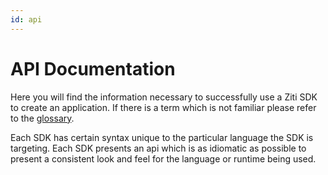 ```yaml
---
id: api
---
```

# API Documentation

Here you will find the information necessary to successfully use a Ziti SDK to create an application. If there is a term
which is not familiar please refer to the [glossary](../glossary/).

Each SDK has certain syntax unique to the particular language the SDK is targeting. Each SDK presents an api which is
as idiomatic as possible to present a consistent look and feel for the language or runtime being used.

